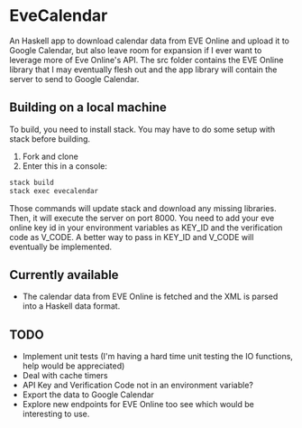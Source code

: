 
# EveCalendar
An Haskell app to download calendar data from EVE Online and upload it to Google Calendar, but also leave room for expansion if I ever want to leverage more of Eve Online's API. The src folder contains the EVE Online library that I may eventually flesh out and the app library will contain the server to send to Google Calendar.

## Building on a local machine

To build, you need to install stack. You may have to do some setup with stack before building.

1. Fork and clone
2. Enter this in a console:

``` bash
stack build
stack exec evecalendar
```

Those commands will update stack and download any missing libraries. Then, it will execute the server on port 8000. You need to add your eve online key id in your environment variables as KEY_ID and the verification code as V_CODE. A better way to pass in KEY_ID and V_CODE will eventually be implemented.

## Currently available
- The calendar data from EVE Online is fetched and the XML is parsed into a Haskell data format.

## TODO
- Implement unit tests (I'm having a hard time unit testing the IO functions, help would be appreciated)
- Deal with cache timers
- API Key and Verification Code not in an environment variable?
- Export the data to Google Calendar
- Explore new endpoints for EVE Online too see which would be interesting to use.
